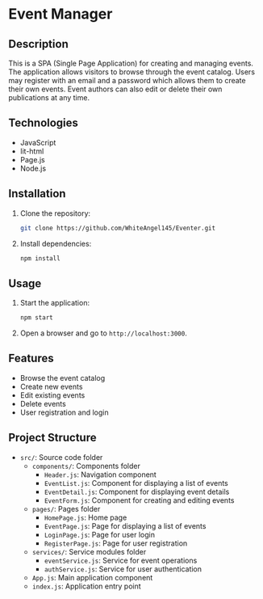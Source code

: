 # Event Manager

## Description
This is a SPA (Single Page Application) for creating and managing events. The application allows visitors to browse through the event catalog. Users may register with an email and a password which allows them to create their own events. Event authors can also edit or delete their own publications at any time.

## Technologies
- JavaScript
- lit-html
- Page.js
- Node.js

## Installation
1. Clone the repository:
    ```bash
    git clone https://github.com/WhiteAngel145/Eventer.git
    ```
2. Install dependencies:
    ```bash
    npm install
    ```

## Usage
1. Start the application:
    ```bash
    npm start
    ```
2. Open a browser and go to `http://localhost:3000`.

## Features
- Browse the event catalog
- Create new events
- Edit existing events
- Delete events
- User registration and login

## Project Structure
- `src/`: Source code folder
    - `components/`: Components folder
        - `Header.js`: Navigation component
        - `EventList.js`: Component for displaying a list of events
        - `EventDetail.js`: Component for displaying event details
        - `EventForm.js`: Component for creating and editing events
    - `pages/`: Pages folder
        - `HomePage.js`: Home page
        - `EventPage.js`: Page for displaying a list of events
        - `LoginPage.js`: Page for user login
        - `RegisterPage.js`: Page for user registration
    - `services/`: Service modules folder
        - `eventService.js`: Service for event operations
        - `authService.js`: Service for user authentication
	- `App.js`: Main application component
	- `index.js`: Application entry point